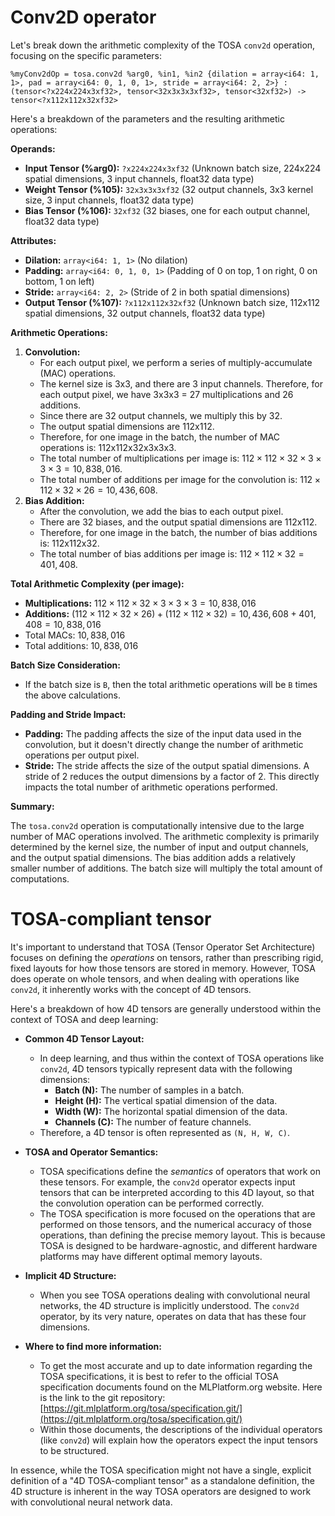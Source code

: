 # Conv2D operator

Let's break down the arithmetic complexity of the TOSA `conv2d` operation, focusing on the specific parameters:

```
%myConv2dOp = tosa.conv2d %arg0, %in1, %in2 {dilation = array<i64: 1, 1>, pad = array<i64: 0, 1, 0, 1>, stride = array<i64: 2, 2>} : (tensor<?x224x224x3xf32>, tensor<32x3x3x3xf32>, tensor<32xf32>) -> tensor<?x112x112x32xf32>
```

Here's a breakdown of the parameters and the resulting arithmetic operations:

**Operands:**

* **Input Tensor (%arg0):** `?x224x224x3xf32` (Unknown batch size, 224x224 spatial dimensions, 3 input channels, float32 data type)
* **Weight Tensor (%105):** `32x3x3x3xf32` (32 output channels, 3x3 kernel size, 3 input channels, float32 data type)
* **Bias Tensor (%106):** `32xf32` (32 biases, one for each output channel, float32 data type)

**Attributes:**

* **Dilation:** `array<i64: 1, 1>` (No dilation)
* **Padding:** `array<i64: 0, 1, 0, 1>` (Padding of 0 on top, 1 on right, 0 on bottom, 1 on left)
* **Stride:** `array<i64: 2, 2>` (Stride of 2 in both spatial dimensions)
* **Output Tensor (%107):** `?x112x112x32xf32` (Unknown batch size, 112x112 spatial dimensions, 32 output channels, float32 data type)

**Arithmetic Operations:**

1.  **Convolution:**
    * For each output pixel, we perform a series of multiply-accumulate (MAC) operations.
    * The kernel size is 3x3, and there are 3 input channels. Therefore, for each output pixel, we have 3x3x3 = 27 multiplications and 26 additions.
    * Since there are 32 output channels, we multiply this by 32.
    * The output spatial dimensions are 112x112.
    * Therefore, for one image in the batch, the number of MAC operations is: 112x112x32x3x3x3.
    * The total number of multiplications per image is: $112 \times 112 \times 32 \times 3 \times 3 \times 3 = 10,838,016$.
    * The total number of additions per image for the convolution is: $112 \times 112 \times 32 \times 26 = 10,436,608$.
2.  **Bias Addition:**
    * After the convolution, we add the bias to each output pixel.
    * There are 32 biases, and the output spatial dimensions are 112x112.
    * Therefore, for one image in the batch, the number of bias additions is: 112x112x32.
    * The total number of bias additions per image is: $112 \times 112 \times 32 = 401,408$.

**Total Arithmetic Complexity (per image):**

* **Multiplications:** $112 \times 112 \times 32 \times 3 \times 3 \times 3 = 10,838,016$
* **Additions:** $(112 \times 112 \times 32 \times 26) + (112 \times 112 \times 32) = 10,436,608 + 401,408 = 10,838,016$
* Total MACs: $10,838,016$
* Total additions: $10,838,016$

**Batch Size Consideration:**

* If the batch size is `B`, then the total arithmetic operations will be `B` times the above calculations.

**Padding and Stride Impact:**

* **Padding:** The padding affects the size of the input data used in the convolution, but it doesn't directly change the number of arithmetic operations per output pixel.
* **Stride:** The stride affects the size of the output spatial dimensions. A stride of 2 reduces the output dimensions by a factor of 2. This directly impacts the total number of arithmetic operations performed.

**Summary:**

The `tosa.conv2d` operation is computationally intensive due to the large number of MAC operations involved. The arithmetic complexity is primarily determined by the kernel size, the number of input and output channels, and the output spatial dimensions. The bias addition adds a relatively smaller number of additions. The batch size will multiply the total amount of computations.

# TOSA-compliant tensor

It's important to understand that TOSA (Tensor Operator Set Architecture) focuses on defining the *operations* on tensors, rather than prescribing rigid, fixed layouts for how those tensors are stored in memory. However, TOSA does operate on whole tensors, and when dealing with operations like `conv2d`, it inherently works with the concept of 4D tensors.

Here's a breakdown of how 4D tensors are generally understood within the context of TOSA and deep learning:

* **Common 4D Tensor Layout:**
    * In deep learning, and thus within the context of TOSA operations like `conv2d`, 4D tensors typically represent data with the following dimensions:
        * **Batch (N):** The number of samples in a batch.
        * **Height (H):** The vertical spatial dimension of the data.
        * **Width (W):** The horizontal spatial dimension of the data.
        * **Channels (C):** The number of feature channels.
    * Therefore, a 4D tensor is often represented as `(N, H, W, C)`.

* **TOSA and Operator Semantics:**
    * TOSA specifications define the *semantics* of operators that work on these tensors. For example, the `conv2d` operator expects input tensors that can be interpreted according to this 4D layout, so that the convolution operation can be performed correctly.
    * The TOSA specification is more focused on the operations that are performed on those tensors, and the numerical accuracy of those operations, than defining the precise memory layout. This is because TOSA is designed to be hardware-agnostic, and different hardware platforms may have different optimal memory layouts.

* **Implicit 4D Structure:**
    * When you see TOSA operations dealing with convolutional neural networks, the 4D structure is implicitly understood. The `conv2d` operator, by its very nature, operates on data that has these four dimensions.

* **Where to find more information:**
    * To get the most accurate and up to date information regarding the TOSA specifications, it is best to refer to the official TOSA specification documents found on the MLPlatform.org website. Here is the link to the git repository: [https://git.mlplatform.org/tosa/specification.git/](https://git.mlplatform.org/tosa/specification.git/)
    * Within those documents, the descriptions of the individual operators (like `conv2d`) will explain how the operators expect the input tensors to be structured.

In essence, while the TOSA specification might not have a single, explicit definition of a "4D TOSA-compliant tensor" as a standalone definition, the 4D structure is inherent in the way TOSA operators are designed to work with convolutional neural network data.

